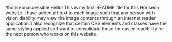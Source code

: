 #horiseonaccessible
Hello!
This is my first README file for this Horiseon website.
I have added alt text to each image such that any person with vision diability may view the image contents through an internet reader application.
I also recognize that certain CSS elements and classes have the same styling applied so I want to consolidate those for easier readibility for the next person who works on this website. 